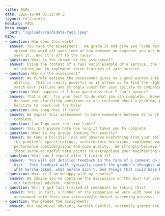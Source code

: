```yaml
---
title: FAQs
date: 2016-10-04 01:21:00 Z
layout: full-width
heading: FAQs
hero image:
  path: "/uploads/candidate-faqs.jpeg"
FAQs:
- question: How does this work?
  answer: You take the assessment.  We grade it and give you “code review” type feedback.  We
    spread the word all over town of how awesome an engineer you are because we’ve
    seen it.  And it’s off to the races!
- question: What is the format of the assessment?
  answer: Using the context of a real world example of a service, the format consists
    of asking you to implement three features of said service.
- question: Why do the assessment?
  answer: We firmly believe the assessment gives us a good window into your technical
    ability.  This is really powerful as it allows us to find the right role(s) that
    match your skillset and strongly vouch for your ability to companies.
- question: What happens if I have questions that I can’t answer?
  answer: That’s ok!  Try your best to do what you can complete.  However, if you
    do have any clarifying questions or are confused about a problem, please do not
    hesitate to reach out for help!
- question: How long does it take?
  answer: We expect this assessment to take somewhere between 45 to 75 minutes to
    complete.
- question: Can I go over the time limit?
  answer: Yes, but please note how long it takes you to complete.
- question: What is the grader looking for exactly?
  answer: We take a holistic look and observe everything from your ability to digest
    the problem’s specifications, architecture decisions, implement working solutions,
    performance considerations and code quality.  We strongly believe that all of
    these serve as useful data points to extrapolate your engineering abilities.
- question: What can I expect after I finish it?
  answer: 'You will get detailed feedback in the form of a comment on your GitHub
    Gist.  This feedback will typically remark the grader’s thoughts on each problem:
    what he/she liked, what he/she didn’t, and things that could have been done better.'
- question: What if I am unhappy with my results?
  answer: We advise you to continue the discussion on the Gist (or over email) with
    our technical advisor, Karthik.
- question: Will I get fast tracked at companies by taking this?
  answer: Yes, in fact, a number of the companies we work with have incorporated our
    assessment into their own interview/technical screening process.
- question: Who grades the assignment?
  answer: Our technical advisor, Karthik Senthil, currently grades the assessments.
---
```

